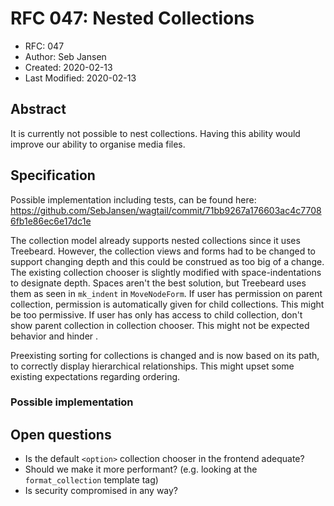 # RFC 047: Nested Collections

* RFC: 047
* Author: Seb Jansen
* Created: 2020-02-13
* Last Modified: 2020-02-13

## Abstract

It is currently not possible to nest collections. Having this ability would improve our ability to organise media files.

## Specification

Possible implementation including tests, can be found here: https://github.com/SebJansen/wagtail/commit/71bb9267a176603ac4c77086fb1e86ec6e17dc1e

The collection model already supports nested collections since it uses Treebeard. However, the collection views and forms had to be changed to support changing depth and this could be construed as too big of a change. 
The existing collection chooser is slightly modified with space-indentations to designate depth. Spaces aren't the best solution, but Treebeard uses them as seen in `mk_indent` in `MoveNodeForm`. 
If user has permission on parent collection, permission is automatically given for child collections. This might be too permissive.
If user has only has access to child collection, don't show parent collection in collection chooser. This might not be expected behavior and hinder .

Preexisting sorting for collections is changed and is now based on its path, to correctly display hierarchical relationships. This might upset some existing expectations regarding ordering.   

### Possible implementation


## Open questions

- Is the default `<option>` collection chooser in the frontend adequate?
- Should we make it more performant? (e.g. looking at the `format_collection` template tag)
- Is security compromised in any way?